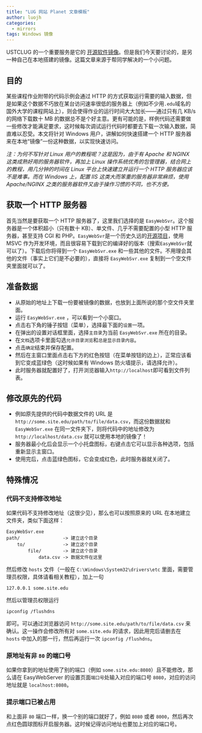 ```yaml
---
title: "LUG 网站 Planet 文章模板"
author: luojh
categories:
  - mirrors
tags: Windows 镜像
---
```


USTCLUG 的一个重要服务是它的 [开源软件镜像](https://mirrors.ustc.edu.cn)。但是我们今天要讨论的，是另一种自己在本地搭建的镜像。这篇文章来源于帮同学解决的一个小问题。

## 目的

某些课程作业附带的代码示例会通过 HTTP 的方式获取运行需要的输入数据，但是如果这个数据不巧放在某台访问速率很低的服务器上（例如不少用`.edu`域名的国外大学的课程网站上），则会使得作业的运行时间大大加长——通过只有几 KB/s 的网络下载数十 MB 的数据总不是个好主意。更有可能的是，样例代码还需要做一些修改才能满足要求，这时候每次调试运行代码时都要去下载一次输入数据，简直难以忍受。本文将针对 Windows 用户，讲解如何快速搭建一个 HTTP 服务器来在本地“镜像”一份这种数据，以实现快速访问。

*注：为何不写针对 Linux 用户的教程呢？这是因为，由于有 Apache 和 NGINX 这类成熟好用的服务器软件，再加上 Linux 操作系统优秀的包管理器，结合网上的教程，用几分钟的时间在 Linux 平台上快速建立并运行一个 HTTP 服务器应该不是难事。而在 Windows 上，配置 IIS 这类大而笨重的服务器非常麻烦，使用 Apache/NGINX 之类的服务器软件又由于操作习惯的不同，也不方便。*

## 获取一个 HTTP 服务器

首先当然是要获取一个 HTTP 服务器了，这里我们选择的是 `EasyWebSvr`。这个服务器是一个体积超小（只有数十 KB）、单文件、几乎不需要配置的小型 HTTP 服务器，甚至支持 CGI 和 PHP。`EasyWebSvr`是一个历史久远的[开源项目](https://github.com/baojianjob/EasyWebSvr)，使用 MSVC 作为开发环境，而且很容易下载到它的编译好的版本（搜索`EasyWebSvr`就可以了）。下载后你将得到一个 `EasyWebSvr.exe` 和一些其他的文件。不用理会其他的文件（事实上它们是不必要的），直接将 `EasyWebSvr.exe` 复制到一个空文件夹里面就可以了。

## 准备数据

* 从原始的地址上下载一份要被镜像的数据，也放到上面所说的那个空文件夹里面。
* 运行 `EasyWebSvr.exe` ，可以看到一个小窗口。
* 点击右下角的锤子按钮（菜单），选择最下面的`设置`一项。
* 在弹出的设置对话框里面，选择`主目录`为当前 `EasyWebSvr.exe` 所在的目录。
* 在`文档`选项卡里面勾选`允许目录浏览`和`总是显示目录内容`。
* 点击`确定`结束并保存配置。
* 然后在主窗口里面点击右下方的红色按钮（在菜单按钮的边上），正常应该看到它变成蓝绿色（这时候如果有 Windows 防火墙提示，请选择允许）。
* 此时服务器就配置好了，打开浏览器输入`http://localhost`即可看到文件列表。

## 修改原先的代码

* 例如原先提供的代码中数据文件的 URL 是 `http://some.site.edu/path/to/file/data.csv`，而这份数据就和 `EasyWebSvr.exe` 在同一文件夹下，则将代码中的地址修改为 `http://localhost/data.csv` 就可以使用本地的镜像了！
* 服务器最小化后会显示一个小托盘图标，右键点击它可以显示各种选项，包括重新显示主窗口。
* 使用完后，点击蓝绿色图标，它会变成红色，此时服务器就关闭了。

## 特殊情况

### 代码不支持修改地址

如果代码不支持修改地址（这很少见），那么也可以按照原来的 URL 在本地建立文件夹，类似下面这样：

```
EasyWebSvr.exe
path/                -> 建立这个目录
    to/              -> 建立这个目录
        file/        -> 建立这个目录
            data.csv -> 数据文件在这里
```

然后修改 `hosts` 文件（一般在 `C:\Windows\System32\drivers\etc` 里面，需要管理员权限，具体请看相关教程），加上一句

```
127.0.0.1 some.site.edu
```

然后以管理员权限运行

```
ipconfig /flushdns
```

即可。可以通过浏览器访问 `http://some.site.edu/path/to/file/data.csv` 来确认。这一操作会修改所有对 `some.site.edu` 的请求，因此用完后请删去在 `hosts` 中加入的那一行，然后再运行一次 `ipconfig /flushdns`。

### 原地址有非 `80` 的端口号

如果你拿到的地址使用了别的端口（例如 `some.site.edu:8080`）且不能修改，那么请在 EasyWebServer 的设置页面`端口号`处输入对应的端口号 `8080`，对应的访问地址就是 `localhost:8080`。

### 提示端口已被占用

和上面非 `80` 端口一样，换一个别的端口就好了，例如 `8080` 或者 `8000`，然后再次点红色圆球图标开启服务器。这时候记得访问地址也要加上对应的端口号。
